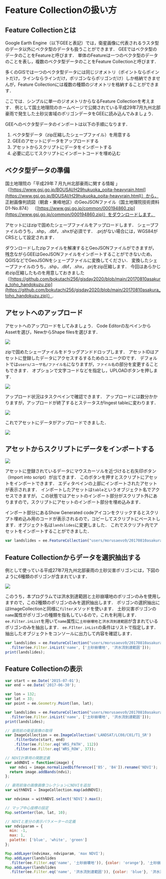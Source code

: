 # Feature Collectionの扱い方



## Feature Collectionとは
Google Earth Engine（以下GEEと表記）では，衛星画像に代表されるラスタ型のデータ以外にベクタ型のデータも扱うことができます．
GEEではベクタ型のデータのことをFeatureと呼びます．
単体のFeatureは一つのベクタ型のデータのことを表し，複数のベクタ型データのことをFeature Collectionと呼びます．

多くのGISでは一つのベクタ型データには同じジオメトリ（ポイントならポイントだけ，ラインならラインだけ，ポリゴンならポリゴンだけ）しか格納できませんが，Feature Collectionには複数の種類のジオメトリを格納することができます．

ここでは．シンプルに単一のジオメトリからなるFeature Collectionを考えます．
例として国土地理院のホームページで公開されている平成29年7月九州北部豪雨で発生した土砂災害域のポリゴンデータをGEEに読み込んでみましょう．

GEEへのベクタ型データのインポートは以下の手順になります．

1. ベクタ型データ（zip圧縮したシェープファイル）を用意する
2. GEEのアセットにデータをアップロードする
3. アセットからスクリプトにデータをインポートする
4. 必要に応じてスクリプトにインポートコードを埋め込む

## ベクタ型データの準備
国土地理院の「平成29年７月九州北部豪雨に関する情報
」（[https://www.gsi.go.jp/BOUSAI/H29hukuoka_ooita-heavyrain.html](https://www.gsi.go.jp/BOUSAI/H29hukuoka_ooita-heavyrain.html)）から，
正射画像判読図（朝倉・東峰地区）のGeoJSONファイル（国土地理院技術資料 D1-No.874）
（[https://www.gsi.go.jp/common/000194860.zip](https://www.gsi.go.jp/common/000194860.zip)）をダウンロードします．

アセットにはzipで固めたシェープファイルをアップロードします．
シェープファイルのうち，.shp，.dbf，.shxが必須です．
.prjがない場合には，WGS84がCRSとして設定されます．

ダウンロードしたzipファイルを解凍するとGeoJSONファイルができますが，
残念ながらGEEはGeoJSONファイルをインポートすることができないため，
QGISなどでGeoJSONをシェープファイルに変換してください．
変換したシェープファイルのうち，.shp，.dbf，.shx，.prjをzip圧縮します．
今回はあらかじめzip圧縮したものを用意しておきました（[https://github.com/bokutachi256/gisday2020/blob/main/20170810asakura_toho_handokuzu.zip](https://github.com/bokutachi256/gisday2020/blob/main/20170810asakura_toho_handokuzu.zip)）.

## アセットへのアップロード

アセットへのアップロードをしてみましょう．
Code Editorの左ペインからAssetを選び，NewからShape filesを選びます．

![](images/585e75d5cb85f1a5814408a744867999.png)

zipで固めたシェープァイルをドラッグアンドドロップします．
アセットIDはアセットに登録したデータにアクセスするするためのユニークIDです．
デフォルトでは`users/ユーザ名/ファイル名`になりますが，`ファイル名`の部分を変更することもできます．
オプションで文字コードなどを指定し，UPLOADボタンを押します．

![](images/12dd006129fb140cacd57ea23ccaa181.png)

アップロード状況はタスクペインで確認できます．
アップロードには数分かかりますが，アップロードが終了するとステータスがIngest tableに変わります．

![](images/d0b5bae114cdb24e23a3fa3da41e761d.png)

これでアセットにデータがアップロードできました．

![](images/6266f09aff3dea6329b3ad24b387e4cf.png)

## アセットからスクリプトにデータをインポートする

![](images/4ea8663f9620a214e3aacd330721f3de.png)

アセットに登録されているデータにマウスカーソルを近づけると右矢印ボタン（Import into script）が出てきます．
このボタンを押すとスクリプトにアセットをインポートできます．
エディタペインの上部にインポートされたアセットが表示されます．
インポートしたアセットは`table`というオブジェクト名でアクセスできますが，
この状態ではアセットのインポート部分がスクリプト外にありますので，スクリプトにアセットのインポート部分を埋め込みます．

インポート部分にあるShow Generated codeアイコンをクリックするとスクリプト埋め込み用のコードが表示されるので，コピーしてスクリプトにペーストします．オブジェクト名は`landslides`に変更しました．
これでスクリプト内でアセットをインポートすることができました．

```javascript
var landslides = ee.FeatureCollection("users/morusaevo9/20170810asakura_toho_handokuzu");
```

## Feature Collectionからデータを選択抽出する

例として使っている平成27年7月九州北部豪雨の土砂災害ポリゴンには，下図のように6種類のポリゴンが含まれています．

![](images/480386d9e133150c35c338f1cde36efa.png)

このうち，本プログラムでは洪水到達範囲と土砂崩壊地のポリゴンのみを使用しますので，この2種類のポリゴンのみを選択抽出します．
ポリゴンの選択抽出にはImageCollectionと同様に`filter`メソッドを使います．
土砂災害ポリゴンの`name`属性がポリゴンの種類を指名しているので，これを利用します．
`ee.Filter.inList`を用いて`name`属性に`土砂崩壊地`と`洪水流到達範囲`が含まれているポリゴンのみを抽出します．
`ee.FIlter.inList`の条件はリストで指定します．
抽出したオブジェクトをコンソールに出力して内容を確認します．

```javascript
var landslides = ee.FeatureCollection("users/morusaevo9/20170810asakura_toho_handokuzu")
  .filter(ee.Filter.inList('name', ['土砂崩壊地', '洪水流到達範囲']));
print(landslides);
```

## Feature Collectionの表示



```javascript
var start = ee.Date('2015-07-01');
var end = ee.Date('2017-06-30');

var lon = 132;
var lat = 33;
var point = ee.Geometry.Point(lon, lat);

var landslides = ee.FeatureCollection("users/morusaevo9/20170810asakura_toho_handokuzu")
  .filter(ee.Filter.inList('name', ['土砂崩壊地', '洪水流到達範囲']));
print(landslides);

// 豪雨前の衛星画像の取得
var ImageCollection = ee.ImageCollection('LANDSAT/LC08/C01/T1_SR')
    .filterDate(start, end)
    .filter(ee.Filter.eq('WRS_PATH', 112))
    .filter(ee.Filter.eq('WRS_ROW', 37));

// NDVI計算用の関数定義
var addNDVI = function(image) {
  var ndvi = image.normalizedDifference(['B5', 'B4']).rename('NDVI');
  return image.addBands(ndvi);
};

// 豪雨前後の画像画像コレクションにNDVIを追加
var withNDVI = ImageCollection.map(addNDVI);

var ndvimax = withNDVI.select('NDVI').max();

// マップ中心座標の設定
Map.setCenter(lon, lat, 10);

// NDVIと差分の表示パラメーターの定義
var ndviparam = {
  min: -1,
  max: 1,
  palette: ['blue', 'white', 'green']
};

Map.addLayer(ndvimax, ndviparam, 'max NDVI');
Map.addLayer(landslides
  .filter(ee.Filter.eq('name', '土砂崩壊地')), {color: 'orange'}, '土砂崩壊地');
Map.addLayer(landslides
  .filter(ee.Filter.eq('name', '洪水流到達範囲')), {color: 'blue'}, '洪水流到達範囲');

```

